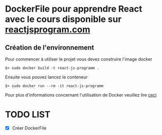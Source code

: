# DockerFile pour apprendre React avec le cours disponible sur [reactjsprogram.com](reactjsprogram.com)


## Création de l'environnement

Pour commencer à utiliser le projet vous devez construire l'image docker

```
$> sudo docker build -t react-js-programm .
```

Ensuite vous pouvez lancez le conteneur

```
$> sudo docker run --rm -it react-js-programm
```

Pour plus d'informations concernant l'utilisation de Docker veuillez lire [ceci](../README.md)

# TODO LIST

- [x] Créer DockerFile
